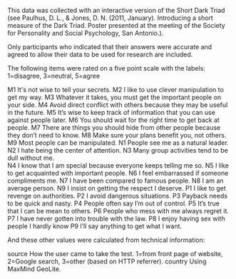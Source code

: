 This data was collected with an interactive version of the Short Dark Triad (see Paulhus, D. L., & Jones, D. N. (2011, January). Introducing a short measure of the Dark Triad. Poster presented at the meeting of the Society for Personality and Social Psychology, San Antonio.).

Only participants who indicated that their answers were accurate and agreed to allow their data to be used for research are included.

The following items were rated on a five point scale with the labels: 1=disagree, 3=neutral, 5=agree

M1	It's not wise to tell your secrets.
M2	I like to use clever manipulation to get my way.
M3	Whatever it takes, you must get the important people on your side. 
M4	Avoid direct conflict with others because they may be useful in the future. 
M5	It’s wise to keep track of information that you can use against people later. 
M6	You should wait for the right time to get back at people. 
M7	There are things you should hide from other people because they don’t need to know.
M8	Make sure your plans benefit you, not others.
M9	Most people can be manipulated.
N1	People see me as a natural leader. 
N2	I hate being the center of attention.
N3	Many group activities tend to be dull without me.  
N4	I know that I am special because everyone keeps telling me so. 
N5	I like to get acquainted with important people. 
N6	I feel embarrassed if someone compliments me.
N7	I have been compared to famous people. 
N8	I am an average person.
N9	I insist on getting the respect I deserve.
P1	I like to get revenge on authorities.
P2	I avoid dangerous situations.
P3	Payback needs to be quick and nasty. 
P4	People often say I’m out of control. 
P5	It’s true that I can be mean to others. 
P6	People who mess with me always regret it.
P7	I have never gotten into trouble with the law.
P8	I enjoy having sex with people I hardly know 
P9	I’ll say anything to get what I want.

And these other values were calculated from technical information:

source	How the user came to take the test. 1=from front page of website, 2=Google search, 3=other (based on HTTP referrer).
country	Using MaxMind GeoLite.
